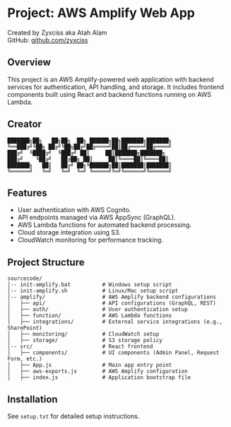 # Project: AWS Amplify Web App


Created by Zyxciss aka Atah Alam  
GitHub: [github.com/zyxciss](https://github.com/zyxciss)  


## Overview
This project is an AWS Amplify-powered web application with backend services for authentication, API handling, and storage. It includes frontend components built using React and backend functions running on AWS Lambda.
## Creator 
```
███████╗██╗   ██╗██╗  ██╗ ██████╗██╗███████╗███████╗
╚══███╔╝╚██╗ ██╔╝╚██╗██╔╝██╔════╝██║██╔════╝██╔════╝
███╔╝  ╚████╔╝  ╚███╔╝ ██║     ██║███████╗███████╗
███╔╝    ╚██╔╝   ██╔██╗ ██║     ██║╚════██║╚════██║
███████╗   ██║   ██╔╝ ██╗╚██████╗██║███████║███████║
╚══════╝   ╚═╝   ╚═╝  ╚═╝ ╚═════╝╚═╝╚══════╝╚══════╝

```
## Features
- User authentication with AWS Cognito.
- API endpoints managed via AWS AppSync (GraphQL).
- AWS Lambda functions for automated backend processing.
- Cloud storage integration using S3.
- CloudWatch monitoring for performance tracking.

## Project Structure
```
sourcecode/
│-- init-amplify.bat          # Windows setup script
│-- init-amplify.sh           # Linux/Mac setup script
│-- amplify/                  # AWS Amplify backend configurations
│   ├── api/                  # API configurations (GraphQL, REST)
│   ├── auth/                 # User authentication setup
│   ├── function/             # AWS Lambda functions
│   ├── integrations/         # External service integrations (e.g., SharePoint)
│   ├── monitoring/           # CloudWatch setup
│   ├── storage/              # S3 storage policy
│-- src/                      # React frontend
│   ├── components/           # UI components (Admin Panel, Request Form, etc.)
│   ├── App.js                # Main app entry point
│   ├── aws-exports.js        # AWS Amplify configuration
│   ├── index.js              # Application bootstrap file
```

## Installation
See `setup.txt` for detailed setup instructions.
